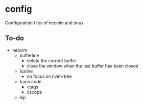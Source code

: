 # config
Configuration files of neovim and tmux

## To-do
- neovim
    - bufferline
        - delete the current buffer
        - close the window when the last buffer has been closed
    - lualine
        - no focus on nvim-tree
    - trace code
        - ctags
        - cscope
    - lsp
